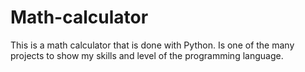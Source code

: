 # Math-calculator
This is a math calculator that is done with Python. Is one of the many projects to show my skills and level of the programming language.
